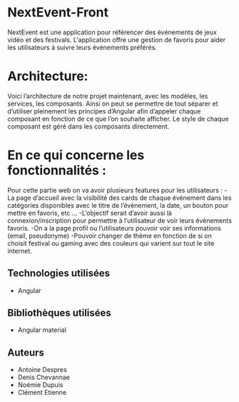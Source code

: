 # NextEvent-Front

NextEvent est une application pour référencer des événements de jeux vidéo et des festivals. L'application offre une gestion de favoris pour aider les utilisateurs à suivre leurs événements préférés.

# Architecture:

Voici l’architecture de notre projet maintenant, avec les modèles, les services, les composants.
Ainsi on peut se permettre de tout séparer et d’utiliser pleinement les principes d’Angular afin d’appeler chaque composant en fonction de ce que l’on souhaite afficher.
Le style de chaque composant est géré dans les composants directement.
 
# En ce qui concerne les fonctionnalités :
 
Pour cette partie web on va avoir plusieurs features pour les utilisateurs :
-La page d’accueil avec la visibilité des cards de chaque événement dans les catégories disponibles avec le titre de l’évènement, la date, un bouton pour mettre en favoris, etc …
-L’objectif serait d’avoir aussi là connexion/inscription pour permettre à l’utilisateur de voir leurs évènements favoris.
-On a la page profil ou l’utilisateurs pouvoir voir ses informations (email, pseudonyme)
-Pouvoir changer de thème en fonction de si on choisit festival ou gaming avec des couleurs qui varient sur tout le site internet.

## Technologies utilisées

- Angular

## Bibliothèques utilisées

- Angular material

## Auteurs

- Antoine Despres
- Denis Chevannae
- Noémie Dupuis
- Clément Etienne
